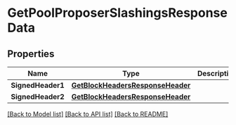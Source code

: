 # GetPoolProposerSlashingsResponseData

## Properties

Name | Type | Description | Notes
------------ | ------------- | ------------- | -------------
**SignedHeader1** | [**GetBlockHeadersResponseHeader**](GetBlockHeadersResponse_header.md) |  | [optional] 
**SignedHeader2** | [**GetBlockHeadersResponseHeader**](GetBlockHeadersResponse_header.md) |  | [optional] 

[[Back to Model list]](../README.md#documentation-for-models) [[Back to API list]](../README.md#documentation-for-api-endpoints) [[Back to README]](../README.md)


